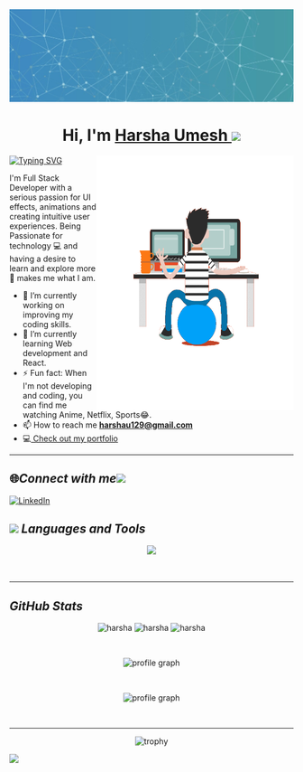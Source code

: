 <img alt="Photo of cherry blossoms." src="image.png" />
<h1 align="center" >Hi, I'm <a href="https://www.linkedin.com/in/harsha-umesh/" target="_blank"> Harsha Umesh </a><img src="https://thumbs.gfycat.com/EllipticalThornyHypacrosaurus-max-1mb.gif" width="40px">
</h1>
<img align="right" alt="GIF" src="gg.gif" width="350" height="450px" />
<p align="left">
<a href="https://git.io/typing-svg"><img src="https://readme-typing-svg.demolab.com?font=Helvetica&weight=500&size=30&duration=3000&pause=1000&color=B800FF&vCenter=true&width=435&lines=Full+Stack+Web+Developer;Student+At+Masai+School;B.E+in+ECE%2C+RNSIT%2C+Bengaluru;Wherever+you+are%2C+be+all+there!" alt="Typing SVG" /></a>
</p>

I'm Full Stack Developer with a serious passion for UI effects, animations and creating intuitive user experiences. Being Passionate for technology 💻 and having a desire to learn and explore more 💭 makes me what I am. 

- 🔭 I’m currently working on improving my coding skills.
- 🌱 I’m currently learning Web development and React.
- ⚡ Fun fact: When I'm not developing and coding, you can find me watching Anime, Netflix, Sports😂.
- 📫 How to reach me **harshau129@gmail.com**
- 💻<a target="_blank" href="https://harshau9.github.io/"> Check out my portfolio</a>
<hr>

## 🌐<i>Connect with me</i><img src="https://github.com/TheDudeThatCode/TheDudeThatCode/blob/master/Assets/Handshake.gif" height="32px">

[![LinkedIn](https://img.shields.io/badge/LinkedIn-%230077B5.svg?logo=linkedin&logoColor=white)](https://www.linkedin.com/in/harsha-umesh/) 
<br>

<h2><img src="https://media.giphy.com/media/WUlplcMpOCEmTGBtBW/giphy.gif" width="45"><i> Languages and Tools</i></h2>
<p align="center">
  <a href="">
    <img src="https://skillicons.dev/icons?i=git,bash,github,html,css,js,mongodb,mysql,nodejs,react,redux,sass,ts,nextjs,vscode,bootstrap,codepen,heroku,jest,netlify,vercel,chakra" />
<!--     <img style="margin-left:0px" height="48" width="48" src="https://raw.githubusercontent.com/fanyixuanf/fanyixuanf/master/icons/xampp.svg">
    <img style="margin-left:4px" height="48" width="48" src="https://raw.githubusercontent.com/fanyixuanf/fanyixuanf/master/icons/Alfred.svg">
    <img style="margin-left:4px" height="48" width="48" src="https://raw.githubusercontent.com/fanyixuanf/fanyixuanf/master/icons/AmazonS3.svg">
    <img style="margin-left:4px" height="48" width="48" src="https://raw.githubusercontent.com/fanyixuanf/fanyixuanf/master/icons/Baidu.svg">
    <img style="margin-left:4px" height="48" width="48" src="https://raw.githubusercontent.com/fanyixuanf/fanyixuanf/master/icons/MariaDB.svg">
    <img style="margin-left:4px" height="48" width="48" src="https://raw.githubusercontent.com/fanyixuanf/fanyixuanf/master/icons/RabbitMQ.svg">
    <img style="margin-left:4px" height="48" width="48" src="https://raw.githubusercontent.com/fanyixuanf/fanyixuanf/master/icons/RocketMQ.svg">
    <img style="margin-left:4px" height="48" width="48" src="https://raw.githubusercontent.com/fanyixuanf/fanyixuanf/master/icons/Zhihu.svg"> -->
  </a> 
</p>
<br>
<hr>

<h2><i>GitHub Stats</i></h2>
<p align="center">
    <img src="https://github-readme-stats.vercel.app/api?username=harshau9&theme=dracula" alt="harsha" height="139" />
    <img src="http://github-profile-summary-cards.vercel.app/api/cards/repos-per-language?username=harshau9&theme=dracula" alt="harsha" height="139" />
    <img src="http://github-profile-summary-cards.vercel.app/api/cards/productive-time?username=harshau9&theme=dracula&utcOffset=8" alt="harsha" height="139" />
 </p>
 <br>
 <p align="center">
    <img src="http://github-profile-summary-cards.vercel.app/api/cards/profile-details?username=harshau9&theme=dracula" alt="profile graph" height="150" />
</p>
<br> 
 <p align="center">
    <img src="https://streak-stats.demolab.com?user=harshau9&theme=dracula" alt="profile graph" height="150" />
<!--     <img src="https://github-readme-activity-graph.cyclic.app/graph?username=harshau9&bg_color=0f2d3d&color=1cadfb&line=1cadfb&point=1cadfb&area=true&hide_border=false" alt="profile graph" height="150" /> -->
</p>
<br> 
<hr>
<p align="center"> <img src="https://github-profile-trophy.vercel.app/?username=harshau9&theme=monokai" alt="trophy" /> </p>
<p align="left">
  <img src="https://capsule-render.vercel.app/api?type=waving&color=gradient&height=100&section=footer"/>
</p>
<!-- [![GitHub Streak](https://streak-stats.demolab.com?user=harshau9&theme=dracula)](https://git.io/streak-stats) -->
